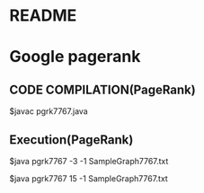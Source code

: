 # README #
# Google pagerank #
## CODE COMPILATION(PageRank)

$javac pgrk7767.java

## Execution(PageRank)

$java pgrk7767 -3  -1 SampleGraph7767.txt

$java pgrk7767 15  -1 SampleGraph7767.txt
